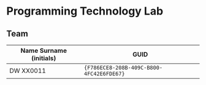 # Programming Technology Lab

## Team

| Name Surname (initials) | GUID                                     |
| ----------------------- | ---------------------------------------- |
| DW XX0011               | `{F786ECE8-208B-409C-B800-4FC42E6FDE67}` |
